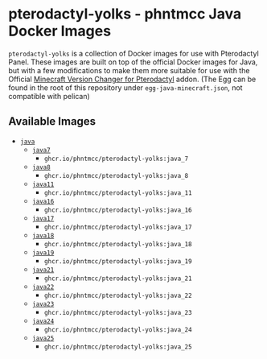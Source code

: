 # pterodactyl-yolks - phntmcc Java Docker Images

`pterodactyl-yolks` is a collection of Docker images for use with Pterodactyl Panel. These images are built on top of the official Docker images for Java, but with a few modifications to make them more suitable for use with the Official [Minecraft Version Changer for Pterodactyl](https://www.sourcexchange.net/products/version-changer) addon. (The Egg can be found in the root of this repository under `egg-java-minecraft.json`, not compatible with pelican)

## Available Images

- [`java`](https://github.com/phntmcc/pterodactyl-yolks/tree/main/java)
  - [`java7`](https://github.com/phntmcc/pterodactyl-yolks/tree/main/java/7)
    - `ghcr.io/phntmcc/pterodactyl-yolks:java_7`
  - [`java8`](https://github.com/phntmcc/pterodactyl-yolks/tree/main/java/8)
    - `ghcr.io/phntmcc/pterodactyl-yolks:java_8`
  - [`java11`](https://github.com/phntmcc/pterodactyl-yolks/tree/main/java/11)
    - `ghcr.io/phntmcc/pterodactyl-yolks:java_11`
  - [`java16`](https://github.com/phntmcc/pterodactyl-yolks/tree/main/java/16)
    - `ghcr.io/phntmcc/pterodactyl-yolks:java_16`
  - [`java17`](https://github.com/phntmcc/pterodactyl-yolks/tree/main/java/17)
    - `ghcr.io/phntmcc/pterodactyl-yolks:java_17`
  - [`java18`](https://github.com/phntmcc/pterodactyl-yolks/tree/main/java/18)
    - `ghcr.io/phntmcc/pterodactyl-yolks:java_18`
  - [`java19`](https://github.com/phntmcc/pterodactyl-yolks/tree/main/java/19)
    - `ghcr.io/phntmcc/pterodactyl-yolks:java_19`
  - [`java21`](https://github.com/phntmcc/pterodactyl-yolks/tree/main/java/21)
    - `ghcr.io/phntmcc/pterodactyl-yolks:java_21`
  - [`java22`](https://github.com/phntmcc/pterodactyl-yolks/tree/main/java/22)
    - `ghcr.io/phntmcc/pterodactyl-yolks:java_22`
  - [`java23`](https://github.com/phntmcc/pterodactyl-yolks/tree/main/java/23)
    - `ghcr.io/phntmcc/pterodactyl-yolks:java_23`
  - [`java24`](https://github.com/phntmcc/pterodactyl-yolks/tree/main/java/24)
    - `ghcr.io/phntmcc/pterodactyl-yolks:java_24`
  - [`java25`](https://github.com/phntmcc/pterodactyl-yolks/tree/main/java/25)
    - `ghcr.io/phntmcc/pterodactyl-yolks:java_25`
